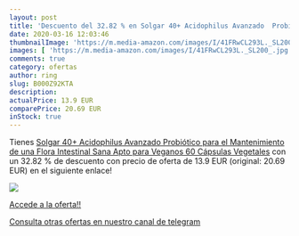 ```yaml
---
layout: post
title: 'Descuento del 32.82 % en Solgar 40+ Acidophilus Avanzado  Probiót'
date: 2020-03-16 12:03:46
thumbnailImage: 'https://m.media-amazon.com/images/I/41FRwCL293L._SL200_.jpg'
images: [ 'https://m.media-amazon.com/images/I/41FRwCL293L._SL200_.jpg' ]
comments: true
category: ofertas
author: ring
slug: B000Z92KTA
description:
actualPrice: 13.9 EUR
comparePrice: 20.69 EUR
inStock: true
---
```


Tienes [Solgar 40+ Acidophilus Avanzado  Probiótico para el Mantenimiento de una Flora Intestinal Sana  Apto para Veganos  60 Cápsulas Vegetales](https://www.amazon.com/dp/B000Z92KTA/?tag=redken08-20) con un 32.82 % de descuento con precio de oferta de 13.9 EUR (original: 20.69 EUR) en el siguiente enlace!

[![](https://m.media-amazon.com/images/I/41FRwCL293L._SL200_.jpg)](https://www.amazon.com/dp/B000Z92KTA/?tag=redken08-20)

[Accede a la oferta!!](https://www.amazon.com/dp/B000Z92KTA/?tag=redken08-20)

[Consulta otras ofertas en nuestro canal de telegram](https://t.me/s/ofertas25)
